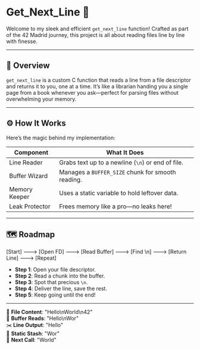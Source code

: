 # Get_Next_Line 📜

Welcome to my sleek and efficient `get_next_line` function! Crafted as part of the 42 Madrid journey, this project is all about reading files line by line with finesse.

---

## 🌟 Overview

`get_next_line` is a custom C function that reads a line from a file descriptor and returns it to you, one at a time. It’s like a librarian handing you a single page from a book whenever you ask—perfect for parsing files without overwhelming your memory.

---

## ⚙️ How It Works

Here’s the magic behind my implementation:

| Component       | What It Does                                          |
|-----------------|-------------------------------------------------------|
| Line Reader     | Grabs text up to a newline (`\n`) or end of file.     |
| Buffer Wizard   | Manages a `BUFFER_SIZE` chunk for smooth reading.     |
| Memory Keeper   | Uses a static variable to hold leftover data.         |
| Leak Protector  | Frees memory like a pro—no leaks here!                |

---

## 🗺️ Roadmap

[Start] ---> [Open FD] ---> [Read Buffer] ---> [Find \n] ---> [Return Line] ---> [Repeat]

- **Step 1**: Open your file descriptor.
- **Step 2**: Read a chunk into the buffer.
- **Step 3**: Spot that precious `\n`.
- **Step 4**: Deliver the line, save the rest.
- **Step 5**: Keep going until the end!

---
📂 **File Content**: "Hello\nWorld\n42"<br>
📖 **Buffer Reads**: "Hello\nWor"<br>
✂️ **Line Output**: "Hello"<br>
💾 **Static Stash**: "Wor"<br>
🔄 **Next Call**: "World"
